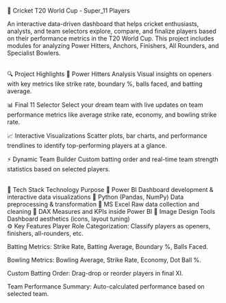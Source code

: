 🏏 Cricket T20 World Cup - Super_11 Players

An interactive data-driven dashboard that helps cricket enthusiasts, analysts, and team selectors explore, compare, and finalize players based on their performance metrics in the T20 World Cup. This project includes modules for analyzing Power Hitters, Anchors, Finishers, All Rounders, and Specialist Bowlers.

<br>
🔍 Project Highlights
🚀 Power Hitters Analysis
Visual insights on openers with key metrics like strike rate, boundary %, balls faced, and batting average.

📊 Final 11 Selector
Select your dream team with live updates on team performance metrics like average strike rate, economy, and bowling strike rate.

📈 Interactive Visualizations
Scatter plots, bar charts, and performance trendlines to identify top-performing players at a glance.

⚡ Dynamic Team Builder
Custom batting order and real-time team strength statistics based on selected players.

<br>
🧰 Tech Stack
Technology	Purpose
💼 Power BI	Dashboard development & interactive data visualizations
🐍 Python (Pandas, NumPy)	Data preprocessing & transformation
🧹 MS Excel	Raw data collection and cleaning
📏 DAX	Measures and KPIs inside Power BI
📸 Image Design Tools	Dashboard aesthetics (icons, layout tuning)

<br>
⚙️ Key Features
Player Role Categorization: Classify players as openers, finishers, all-rounders, etc.

Batting Metrics: Strike Rate, Batting Average, Boundary %, Balls Faced.

Bowling Metrics: Bowling Average, Strike Rate, Economy, Dot Ball %.

Custom Batting Order: Drag-drop or reorder players in final XI.

Team Performance Summary: Auto-calculated performance based on selected team.


